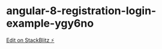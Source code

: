 # angular-8-registration-login-example-ygy6no

[Edit on StackBlitz ⚡️](https://stackblitz.com/edit/angular-8-registration-login-example-ygy6no)